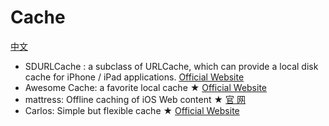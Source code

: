 # Cache
[中文](https://github.com/dzp181/Cache/blob/master/README.md)

* SDURLCache : a subclass of URLCache, which can provide a local disk cache for iPhone / iPad applications. [Official Website](https://github.com/steipete/SDURLCache)
* Awesome Cache: a favorite local cache ★ [Official Website](https://github.com/aschuch/AwesomeCache)
* mattress: Offline caching of iOS Web content ★ [官 网](https://github.com/buzzfeed/mattress)
* Carlos: Simple but flexible cache ★ [Official Website](https://github.com/WeltN24/Carlos)
